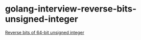 # golang-interview-reverse-bits-unsigned-integer

[Reverse bits of 64-bit unsigned integer](http://codingberg.com/golang/interview/reverse-bits-of-64-bit-unsigned-integer)


